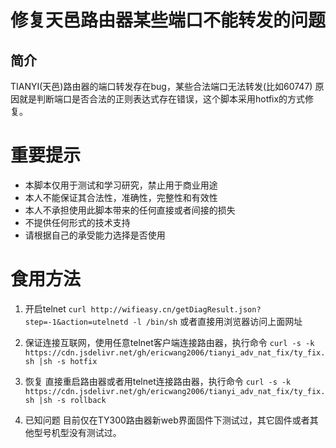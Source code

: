 # 修复天邑路由器某些端口不能转发的问题

## 简介

TIANYI(天邑)路由器的端口转发存在bug，某些合法端口无法转发(比如60747)
原因就是判断端口是否合法的正则表达式存在错误，这个脚本采用hotfix的方式修复。

# 重要提示

- 本脚本仅用于测试和学习研究，禁止用于商业用途
- 本人不能保证其合法性，准确性，完整性和有效性
- 本人不承担使用此脚本带来的任何直接或者间接的损失
- 不提供任何形式的技术支持
- 请根据自己的承受能力选择是否使用

# 食用方法

1. 开启telnet
	`curl http://wifieasy.cn/getDiagResult.json?step=-1&action=utelnetd -l /bin/sh`
	或者直接用浏览器访问上面网址

2. 保证连接互联网，使用任意telnet客户端连接路由器，执行命令
	`curl -s -k https://cdn.jsdelivr.net/gh/ericwang2006/tianyi_adv_nat_fix/ty_fix.sh |sh -s hotfix`
3. 恢复
	直接重启路由器或者用telnet连接路由器，执行命令
	`curl -s -k https://cdn.jsdelivr.net/gh/ericwang2006/tianyi_adv_nat_fix/ty_fix.sh |sh -s rollback`

4. 已知问题
	目前仅在TY300路由器新web界面固件下测试过，其它固件或者其他型号机型没有测试过。
